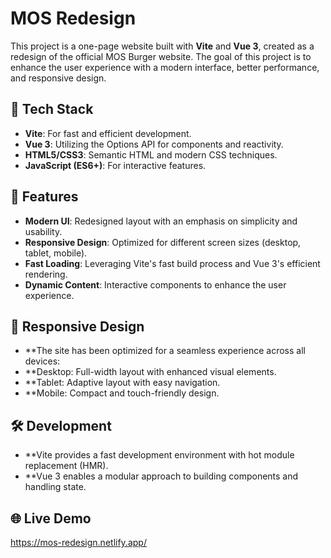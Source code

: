 # MOS Redesign

This project is a one-page website built with **Vite** and **Vue 3**, created as a redesign of the official MOS Burger website. The goal of this project is to enhance the user experience with a modern interface, better performance, and responsive design.

## 🔧 Tech Stack
- **Vite**: For fast and efficient development.
- **Vue 3**: Utilizing the Options API for components and reactivity.
- **HTML5/CSS3**: Semantic HTML and modern CSS techniques.
- **JavaScript (ES6+)**: For interactive features.

## 🚀 Features
- **Modern UI**: Redesigned layout with an emphasis on simplicity and usability.
- **Responsive Design**: Optimized for different screen sizes (desktop, tablet, mobile).
- **Fast Loading**: Leveraging Vite's fast build process and Vue 3's efficient rendering.
- **Dynamic Content**: Interactive components to enhance the user experience.

## 📱 Responsive Design
- **The site has been optimized for a seamless experience across all devices:
- **Desktop: Full-width layout with enhanced visual elements.
- **Tablet: Adaptive layout with easy navigation.
- **Mobile: Compact and touch-friendly design.

## 🛠️ Development
- **Vite provides a fast development environment with hot module replacement (HMR).
- **Vue 3 enables a modular approach to building components and handling state.

## 🌐 Live Demo
https://mos-redesign.netlify.app/
